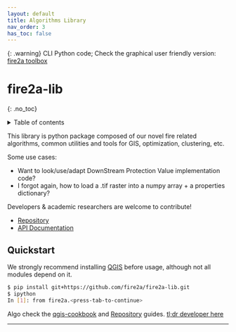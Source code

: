```yaml
---
layout: default
title: Algorithms Library
nav_order: 3
has_toc: false
---
```

{: .warning}
CLI Python code; Check the graphical user friendly version: [fire2a toolbox](/docs/qgis-toolbox/README.html)
# fire2a-lib
{: .no_toc}
<details closed markdown="block">
  <summary>
    Table of contents
  </summary>
  {: .text-delta }
1. TOC
{:toc}
</details>

This library is python package composed of our novel fire related algorithms, common utilities and tools for GIS, optimization, clustering, etc.

Some use cases:

* Want to look/use/adapt DownStream Protection Value implementation code?
* I forgot again, how to load a .tif raster into a numpy array + a properties dictionary?

Developers & academic researchers are welcome to contribute!

* [Repository]  
* [API Documentation]

## Quickstart
We strongly recommend installing [QGIS] before usage, although not all modules depend on it. 
```bash
$ pip install git+https://github.com/fire2a/fire2a-lib.git
$ ipython
In [1]: from fire2a.<press-tab-to-continue>
```
Algo check the [qgis-cookbook] and [Repository] guides.
[tl;dr developer here](/docs/Cell2Fire/README.html#unix-overview)

---
[QGIS]: https://qgis.org
[Repository]: https://github.com/fire2a/fire2a-lib/
[API Documentation]: https://fire2a.github.io/fire2a-lib/src/index.html
[dialog-plugin]: qgis-dialog/README.html
[processing-toolbox-plugin]: qgis-toolbox/README.html
[qgis-cookbook]: qgis-cookbook/README.html
